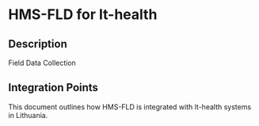 # HMS-FLD for lt-health

## Description

Field Data Collection

## Integration Points

This document outlines how HMS-FLD is integrated with lt-health systems in Lithuania.

